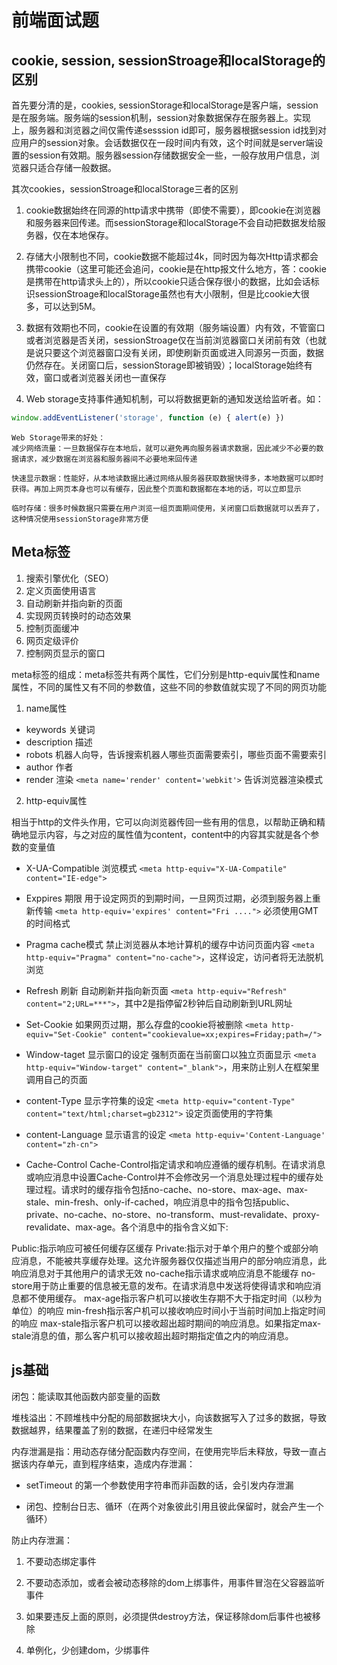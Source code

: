 # 前端面试题
## cookie, session, sessionStroage和localStorage的区别

首先要分清的是，cookies, sessionStorage和localStorage是客户端，session是在服务端。服务端的session机制，session对象数据保存在服务器上。实现上，服务器和浏览器之间仅需传递sesssion id即可，服务器根据session id找到对应用户的session对象。会话数据仅在一段时间内有效，这个时间就是server端设置的session有效期。服务器session存储数据安全一些，一般存放用户信息，浏览器只适合存储一般数据。

其次cookies，sessionStroage和localStorage三者的区别

1. cookie数据始终在同源的http请求中携带（即使不需要），即cookie在浏览器和服务器来回传递。而sessionStorage和localStorage不会自动把数据发给服务器，仅在本地保存。

2. 存储大小限制也不同，cookie数据不能超过4k，同时因为每次Http请求都会携带cookie（这里可能还会追问，cookie是在http报文什么地方，答：cookie是携带在http请求头上的），所以cookie只适合保存很小的数据，比如会话标识sessionStroage和localStorage虽然也有大小限制，但是比cookie大很多，可以达到5M。

3. 数据有效期也不同，cookie在设置的有效期（服务端设置）内有效，不管窗口或者浏览器是否关闭，sessionStroage仅在当前浏览器窗口关闭前有效（也就是说只要这个浏览器窗口没有关闭，即使刷新页面或进入同源另一页面，数据仍然存在。关闭窗口后，sessionStorage即被销毁）；localStorage始终有效，窗口或者浏览器关闭也一直保存

4. Web storage支持事件通知机制，可以将数据更新的通知发送给监听者。如：

```js
window.addEventListener('storage', function (e) { alert(e) })
```

```
Web Storage带来的好处：
减少网络流量：一旦数据保存在本地后，就可以避免再向服务器请求数据，因此减少不必要的数据请求，减少数据在浏览器和服务器间不必要地来回传递

快速显示数据：性能好，从本地读数据比通过网络从服务器获取数据快得多，本地数据可以即时获得。再加上网页本身也可以有缓存，因此整个页面和数据都在本地的话，可以立即显示

临时存储：很多时候数据只需要在用户浏览一组页面期间使用，关闭窗口后数据就可以丢弃了，这种情况使用sessionStorage非常方便
```

## Meta标签

1. 搜索引擎优化（SEO）
2. 定义页面使用语言
3. 自动刷新并指向新的页面
4. 实现网页转换时的动态效果
5. 控制页面缓冲
6. 网页定级评价
7. 控制网页显示的窗口

meta标签的组成：meta标签共有两个属性，它们分别是http-equiv属性和name属性，不同的属性又有不同的参数值，这些不同的参数值就实现了不同的网页功能

1. name属性

- keywords 关键词
- description 描述
- robots 机器人向导，告诉搜索机器人哪些页面需要索引，哪些页面不需要索引
- author 作者
- render 渲染 `<meta name='render' content='webkit'>` 告诉浏览器渲染模式

2. http-equiv属性

相当于http的文件头作用，它可以向浏览器传回一些有用的信息，以帮助正确和精确地显示内容，与之对应的属性值为content，content中的内容其实就是各个参数的变量值

- X-UA-Compatible 浏览模式 `<meta http-equiv="X-UA-Compatile" content="IE-edge">`

- Exppires 期限 用于设定网页的到期时间，一旦网页过期，必须到服务器上重新传输 `<meta http-equiv='expires' content="Fri ....">` 必须使用GMT的时间格式

- Pragma cache模式 禁止浏览器从本地计算机的缓存中访问页面内容 `<meta http-equiv="Pragma" content="no-cache">`，这样设定，访问者将无法脱机浏览

- Refresh 刷新 自动刷新并指向新页面 `<meta http-equiv="Refresh" content="2;URL=***">`，其中2是指停留2秒钟后自动刷新到URL网址

- Set-Cookie 如果网页过期，那么存盘的cookie将被删除 `<meta http-equiv="Set-Cookie" content="cookievalue=xx;expires=Friday;path=/">`

- Window-taget 显示窗口的设定 强制页面在当前窗口以独立页面显示 `<meta http-equiv="Window-target" content="_blank">`，用来防止别人在框架里调用自己的页面

- content-Type 显示字符集的设定 `<meta http-equiv="content-Type" content="text/html;charset=gb2312">` 设定页面使用的字符集

- content-Language 显示语言的设定 `<meta http-equiv='Content-Language' content="zh-cn">`

- Cache-Control Cache-Control指定请求和响应遵循的缓存机制。在请求消息或响应消息中设置Cache-Control并不会修改另一个消息处理过程中的缓存处理过程。请求时的缓存指令包括no-cache、no-store、max-age、max-stale、min-fresh、only-if-cached，响应消息中的指令包括public、private、no-cache、no-store、no-transform、must-revalidate、proxy-revalidate、max-age。各个消息中的指令含义如下:

Public:指示响应可被任何缓存区缓存
Private:指示对于单个用户的整个或部分响应消息，不能被共享缓存处理。这允许服务器仅仅描述当用户的部分响应消息，此响应消息对于其他用户的请求无效
no-cache指示请求或响应消息不能缓存
no-store用于防止重要的信息被无意的发布。在请求消息中发送将使得请求和响应消息都不使用缓存。
max-age指示客户机可以接收生存期不大于指定时间（以秒为单位）的响应
min-fresh指示客户机可以接收响应时间小于当前时间加上指定时间的响应
max-stale指示客户机可以接收超出超时期间的响应消息。如果指定max-stale消息的值，那么客户机可以接收超出超时期指定值之内的响应消息。

## js基础

闭包：能读取其他函数内部变量的函数

堆栈溢出：不顾堆栈中分配的局部数据块大小，向该数据写入了过多的数据，导致数据越界，结果覆盖了别的数据，在递归中经常发生

内存泄漏是指：用动态存储分配函数内存空间，在使用完毕后未释放，导致一直占据该内存单元，直到程序结束，造成内存泄漏：

- setTimeout 的第一个参数使用字符串而非函数的话，会引发内存泄漏

- 闭包、控制台日志、循环（在两个对象彼此引用且彼此保留时，就会产生一个循环）

防止内存泄漏：

1. 不要动态绑定事件

2. 不要动态添加，或者会被动态移除的dom上绑事件，用事件冒泡在父容器监听事件

3. 如果要违反上面的原则，必须提供destroy方法，保证移除dom后事件也被移除

4. 单例化，少创建dom，少绑事件